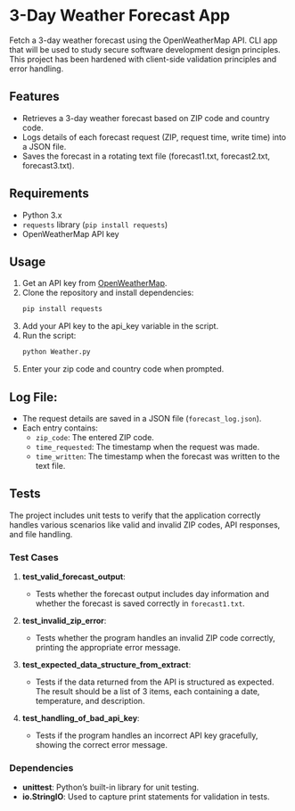 # 3-Day Weather Forecast App

Fetch a 3-day weather forecast using the OpenWeatherMap API. CLI app that will be used to study secure software development design principles. This project has been hardened with client-side validation principles and error handling.

## Features 
- Retrieves a 3-day weather forecast based on ZIP code and country code.
- Logs details of each forecast request (ZIP, request time, write time) into a JSON file.
- Saves the forecast in a rotating text file (forecast1.txt, forecast2.txt, forecast3.txt).

## Requirements
- Python 3.x
- `requests` library (`pip install requests`)
- OpenWeatherMap API key

## Usage
1. Get an API key from [OpenWeatherMap](https://home.openweathermap.org/users/sign_up).
2. Clone the repository and install dependencies:
   ```bash
   pip install requests
3. Add your API key to the api_key variable in the script.
4. Run the script:
   ```bash
   python Weather.py
5. Enter your zip code and country code when prompted.

## Log File:
- The request details are saved in a JSON file (`forecast_log.json`).
- Each entry contains:
  - `zip_code`: The entered ZIP code.
  - `time_requested`: The timestamp when the request was made.
  - `time_written`: The timestamp when the forecast was written to the text file.
 
## Tests

The project includes unit tests to verify that the application correctly handles various scenarios like valid and invalid ZIP codes, API responses, and file handling.

### Test Cases

1. **test_valid_forecast_output**: 
   - Tests whether the forecast output includes day information and whether the forecast is saved correctly in `forecast1.txt`.

2. **test_invalid_zip_error**:
   - Tests whether the program handles an invalid ZIP code correctly, printing the appropriate error message.

3. **test_expected_data_structure_from_extract**:
   - Tests if the data returned from the API is structured as expected. The result should be a list of 3 items, each containing a date, temperature, and description.

4. **test_handling_of_bad_api_key**:
   - Tests if the program handles an incorrect API key gracefully, showing the correct error message.

### Dependencies

- **unittest**: Python’s built-in library for unit testing.
- **io.StringIO**: Used to capture print statements for validation in tests.
